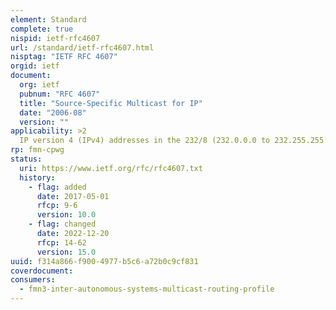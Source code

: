 ```yaml
---
element: Standard
complete: true
nispid: ietf-rfc4607
url: /standard/ietf-rfc4607.html
nisptag: "IETF RFC 4607"
orgid: ietf
document:
  org: ietf
  pubnum: "RFC 4607"
  title: "Source-Specific Multicast for IP"
  date: "2006-08"
  version: ""
applicability: >2
  IP version 4 (IPv4) addresses in the 232/8 (232.0.0.0 to 232.255.255.255) range are designated as source-specific multicast (SSM) destination addresses and are reserved for use by source-specific applications and protocols. For IP version 6 (IPv6), the address prefix FF3x  /32 is reserved for source-specific multicast use. This document defines an extension to the Internet network service that applies to datagrams sent to SSM addresses and defines the host and router requirements to support this extension.
rp: fmn-cpwg
status:
  uri: https://www.ietf.org/rfc/rfc4607.txt
  history: 
    - flag: added
      date: 2017-05-01
      rfcp: 9-6
      version: 10.0
    - flag: changed
      date: 2022-12-20
      rfcp: 14-62
      version: 15.0
uuid: f314a866-f900-4977-b5c6-a72b0c9cf831
coverdocument:
consumers:
  - fmn3-inter-autonomous-systems-multicast-routing-profile
---
```

